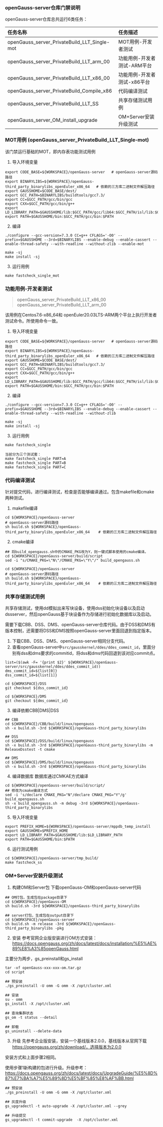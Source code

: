 
### openGauss-server仓库门禁说明

openGauss-server仓库总共运行6类任务：

| 任务名称 | 任务描述 |
|:---| :--- |
| openGauss_server_PrivateBuild_LLT_Single-mot | MOT用例-开发者测试 |
| openGauss_server_PrivateBuild_LLT_arm_00 |  功能用例-开发者测试-ARM平台 |
| openGauss_server_PrivateBuild_LLT_x86_00 |  功能用例-开发者测试-x86平台 |
| openGauss_server_PrivateBuild_Compile_x86 | 代码编译测试 |
| openGauss_server_PrivateBuild_LLT_SS | 共享存储测试用例  |
| openGauss_server_OM_install_upgrade  | OM+Server安装升级测试 |


### MOT用例 (openGauss_server_PrivateBuild_LLT_Single-mot)

该门禁运行基础的MOT，即内存表功能测试用例

1. 导入环境变量
   
```
export CODE_BASE=${WORKSPACE}/openGauss-server   # openGauss-server源码路径
export BINARYLIBS=${WORKSPACE}/openGauss-third_party_binarylibs_openEuler_x86_64   # 依赖的三方库二进制文件解压路径
export GAUSSHOME=$CODE_BASE/dest/
export GCC_PATH=$BINARYLIBS/buildtools/gcc7.3/
export CC=$GCC_PATH/gcc/bin/gcc
export CXX=$GCC_PATH/gcc/bin/g++
export LD_LIBRARY_PATH=$GAUSSHOME/lib:$GCC_PATH/gcc/lib64:$GCC_PATH/isl/lib:$GCC_PATH/mpc/lib/:$GCC_PATH/mpfr/lib/:$GCC_PATH/gmp/lib/:$LD_LIBRARY_PATH
export PATH=$GAUSSHOME/bin:$GCC_PATH/gcc/bin:$PATH
```

2. 编译
```
./configure --gcc-version=7.3.0 CC=g++ CFLAGS='-O0' --prefix=$GAUSSHOME --3rd=$BINARYLIBS --enable-debug --enable-cassert --enable-thread-safety --with-readline --without-zlib --enable-mot

make -sj
make install -sj
```
3. 运行用例
```
make fastcheck_single_mot
```

### 功能用例-开发者测试

> openGauss_server_PrivateBuild_LLT_x86_00
> openGauss_server_PrivateBuild_LLT_arm_00

该用例在Centos7.6-x86_64和 openEuler20.03LTS-ARM两个平台上执行开发者测试命令。所使用命令一致。

1. 导入环境变量
   
```
export CODE_BASE=${WORKSPACE}/openGauss-server   # openGauss-server源码路径
export BINARYLIBS=${WORKSPACE}/openGauss-third_party_binarylibs_openEuler_x86_64   # 依赖的三方库二进制文件解压路径
export GAUSSHOME=$CODE_BASE/dest/
export GCC_PATH=$BINARYLIBS/buildtools/gcc7.3/
export CC=$GCC_PATH/gcc/bin/gcc
export CXX=$GCC_PATH/gcc/bin/g++
export LD_LIBRARY_PATH=$GAUSSHOME/lib:$GCC_PATH/gcc/lib64:$GCC_PATH/isl/lib:$GCC_PATH/mpc/lib/:$GCC_PATH/mpfr/lib/:$GCC_PATH/gmp/lib/:$LD_LIBRARY_PATH
export PATH=$GAUSSHOME/bin:$GCC_PATH/gcc/bin:$PATH
```

2. 编译
```
./configure --gcc-version=7.3.0 CC=g++ CFLAGS='-O0' --prefix=$GAUSSHOME --3rd=$BINARYLIBS --enable-debug --enable-cassert --enable-thread-safety --with-readline --without-zlib

make -sj
make install -sj
```
3. 运行用例
```
make fastcheck_single

当前分为三个测试套：
make fastcheck_single PART=A
make fastcheck_single PART=B
make fastcheck_single PART=C
```

### 代码编译测试

针对提交代码，进行编译测试，检查是否能够编译通过。包含makefile和cmake两种测试。

1. makefile编译
```
cd ${WORKSPACE}/openGauss-server                                              # openGauss-server源码路径
sh build.sh ${WORKSPACE}/openGauss-third_party_binarylibs_openEuler_x86_64    # 依赖的三方库二进制文件解压路径
```

2. cmake编译
```
## 将build_opengauss.sh中的CMAKE_PKG改为Y，则一键式脚本使用的cmake编译。
cd ${WORKSPACE}/openGauss-server/build/script
sed -i "s/CMAKE_PKG=\"N\"/CMAKE_PKG=\"Y\"/" build_opengauss.sh

cd ${WORKSPACE}/openGauss-server                                              # openGauss-server源码路径
sh build.sh ${WORKSPACE}/openGauss-third_party_binarylibs_openEuler_x86_64    # 依赖的三方库二进制文件解压路径
```

### 共享存储测试用例

共享存储测试，使用dd模拟出来写块设备，使用dss初始化块设备以及启动dssserver，然后openGauss基于块设备作为存储进行初始化数据库以及启动。

需要下载CBB、DSS、DMS、openGauss-server仓库代码。由于DSS和DMS有版本控制，还需要将DSS和DMS按照openGauss-server里面回退到指定版本。

1. 下载CBB、DSS、DMS、openGauss-server相同分支代码。
2. 查看openGauss-server中`src/gausskernel/ddes/ddes_commit_id`，里面分别有dss和dms要求的commitid，将dss和dms代码回退到该对应commit点。
```
list=($(awk -F= '{print $2}' ${WORKSPACE}/openGauss-server/src/gausskernel/ddes/ddes_commit_id))
dms_commit_id=${list[0]}
dss_commit_id=${list[1]}

cd ${WORKSPACE}/DSS
git checkout ${dss_commit_id}

cd ${WORKSPACE}/DMS
git checkout ${dms_commit_id}
```

3. 编译依赖CBB|DMS|DSS
```
## CBB
cd ${WORKSPACE}/CBB/build/linux/opengauss
sh -x build.sh -3rd ${WORKSPACE}/openGauss-third_party_binarylibs

## DSS
cd ${WORKSPACE}/DSS/build/linux/opengauss
sh -x build.sh -3rd ${WORKSPACE}/openGauss-third_party_binarylibs -m ReleaseDsstest -t cmake

## DMS
cd ${WORKSPACE}/DMS/build/linux/opengauss
sh -x build.sh -3rd ${WORKSPACE}/openGauss-third_party_binarylibs
```

4. 编译数据库
数据库通过CMKAE方式编译
```
cd ${WORKSPACE}/openGauss-server/build/script/
## 修改为cmake编译方式
sed -i 's/declare CMAKE_PKG="N"/declare CMAKE_PKG="Y"/g'  build_opengauss.sh
sh -x build_opengauss.sh -m debug -3rd ${WORKSPACE}/openGauss-third_party_binarylibs
```

5. 导入环境变量
```
export PREFIX_HOME=${WORKSPACE}/openGauss-server/mppdb_temp_install
export GAUSSHOME=$PREFIX_HOME
export LD_LIBRARY_PATH=$GAUSSHOME/lib:$LD_LIBRARY_PATH
export PATH=$GAUSSHOME/bin:$PATH
```
6. 运行测试用例
```
cd ${WORKSPACE}/openGauss-server/tmp_build/
make fastcheck_ss
```

### OM+Server安装升级测试

1. 构建OM和Server包
下载openGauss-OM和openGauss-server代码
```
## OM打包，生成包在package目录下
cd ${WORKSPACE}/openGauss-OM
sh build.sh -3rd ${WORKSPACE}/openGauss-third_party_binarylibs

## server打包，生成包在output目录下
cd ${WORKSPACE}/openGauss-server
sh build.sh -m release -3rd ${WORKSPACE}/openGauss-third_party_binarylibs -pkg
```

2. 安装
参考官网企业版安装进行OM方式安装：
https://docs.opengauss.org/zh/docs/latest/docs/installation/%E5%AE%89%E8%A3%85openGauss.html

主要分为两步，gs_preinstall和gs_install
```
tar -xf openGauss-xxx-xxx-om.tar.gz
cd script

## 预安装
./gs_preinstall -U omm -G omm -X /opt/cluster.xml

## 安装
su - omm
gs_install -X /opt/cluster.xml

## 查询集群状态
gs_om -t status --detail

## 卸载
gs_uninstall --delete-data

```

3. 升级
先参考企业版安装，安装一个基线版本2.0.0，基线版本从官网下载 https://opengauss.org/zh/download/，选择版本为2.0.0

安装方式和上面步骤2相同。

使用步骤1新构建的包进行升级。升级参考： https://docs.opengauss.org/zh/docs/latest/docs/UpgradeGuide/%E5%8D%87%E7%BA%A7%E5%89%8D%E5%BF%85%E8%AF%BB.html

```
## 预安装
./gs_preinstall -U omm -G omm -X /opt/cluster.xml

## 灰度升级
gs_upgradectl -t auto-upgrade -X /opt/cluster.xml --grey

## 升级提交
gs_upgradectl -t commit-upgrade  -X /opt/cluster.xml
```


